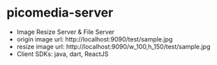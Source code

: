 # picomedia-server

- Image Resize Server & File Server
- origin image url: http://localhost:9090/test/sample.jpg
- resize image url: http://localhost:9090/w_100,h_150/test/sample.jpg
- Client SDKs: java, dart, ReactJS
